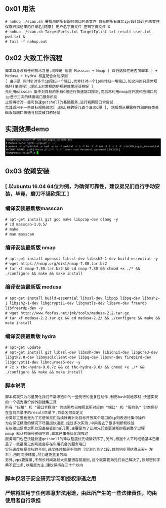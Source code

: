 
## 0x01 用法
```
# nohup ./scan.sh 要探测的所有服务端口列表文件 目标的所有真实ip/段[C段]列表文件 保存扫描结果的目录名[随意] 用户名字典文件 密码字典文件 &
# nohup ./scan.sh TargetPorts.txt TargetIplist.txt result user.txt pwd.txt &
# tail -f nohup.out
```

## 0x02 大致工作流程
```
脚本自身没有任何技术含量,纯粹是 组装 Masscan + Nmap [ 自行选择性是否加脚本 ] + Medusa + Hydra 相互配合自动探测 
[ 由于是 同时针对多个ip段扫一个端口,而非针对一个ip同时扫一堆端口,加之用的只是常规循环(单线程),理论上对常规防护规避效果应该稍好 ]
先利用masscan 集中对目标的所有C段进行快速端口探测,而后再利用nmap对开放相应端口的ip进行二次的精度端口服务识别
之后再针对一些可快速getshell的基础服务,进行初期弱口令尝试
尤其适用于一些目标规模较大[ 比如,横跨好几百个真实C段 ], 然后想从暴露在外部的各类基础服务端口快速寻找突破口的场景
```

## 实测效果demo
![demo](demo.png)

## 0x03 依赖安装 
### [ 以ubuntu 16.04 64位为例，为确保可靠性，建议弟兄们自行手动安装，毕竟，磨刀不误砍柴工 ]

### 编译安装最新版masscan
```
# apt-get install git gcc make libpcap-dev clang -y
# cd masscan-1.0.5/
# make
# man masscan
```

### 编译安装最新版 nmap
```
# apt-get install openssl libssl-dev libssh2-1-dev build-essential -y
# wget https://nmap.org/dist/nmap-7.80.tar.bz2
# tar xf nmap-7.80.tar.bz2 && cd nmap-7.80 && chmod +x ./* && ./configure && make && make install
```

### 编译安装最新版 medusa
```
# apt-get install build-essential libssl-dev libpq5 libpq-dev libssh2-1 libssh2-1-dev libgcrypt11-dev libgnutls-dev libsvn-dev freerdp libfreerdp-dev -y
# wget http://www.foofus.net/jmk/tools/medusa-2.2.tar.gz
# tar xf medusa-2.2.tar.gz && cd medusa-2.2/ && ./configure && make && make install
```

### 编译安装最新版 hydra
```
# apt-get update
# apt-get install git libssl-dev libssh-dev libidn11-dev libpcre3-dev libgtk2.0-dev libmysqlclient-dev libpq-dev libsvn-dev firebird-dev libgcrypt11-dev libncurses5-dev -y
# 7z x thc-hydra-9.0.7z && cd thc-hydra-9.0/ && chmod +x ./* && ./configure && make && make install
```

### 脚本说明
```
脚本初衷只为尽量简化我们日常渗透中的一些例行的重复性动作,利用bash就地取材,快速实现的一个极为廉价的外部搜集工具
所有 "扫描" 和 "弱口令探测" 的结果均已按照其所对应的 "端口" 和 "服务名" 分类保存在当前目录中的result目录下,目录名可自定义
分类存主要也是为了方便弟兄们后续好再针对目标开放某个端口的ip列表进行集中操作
为在保证精度的情况下尽量加快速度,经过多次实测,中间省去了很多判断和校验
有些输出信息之所以没直接丢到null里,主要是为了让弟兄们能更清晰的看到整个过程
nmap 默认的帐号密码字典,脚本已事先优化增强过
服务端口也已按能快速getshell的难以程度优先级排好序了,另外,根据个人平时经验基本已覆盖了一些最常见的可能会存在利用机会的服务端口
实际速度根据目标的不同,速度耗时都是不同的 [实测九百个C段,目前初步预估得三天+ 左右],用时间换精度,尽力避免重复劳动
另外,vps要靠谱,不然长时间高频大流量很容易被封,这个就需要弟兄们自己解决了,帐号密码字典不宜过多,以精度为主,建议保持在三十个以内
```


### 脚本仅限于安全研究学习和授权渗透之用
### 严禁将其用于任何恶意非法用途，由此所产生的一些法律责任，均由使用者自行承担
